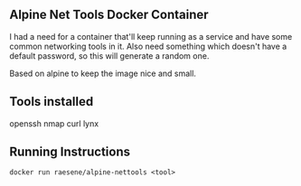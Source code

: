 Alpine Net Tools Docker Container
--

I had a need for a container that'll keep running as a service and have some common networking tools in it.
Also need something which doesn't have a default password, so this will generate a random one.

Based on alpine to keep the image nice and small.

Tools installed
--
openssh
nmap
curl
lynx

Running Instructions
--
`docker run raesene/alpine-nettools <tool>`
